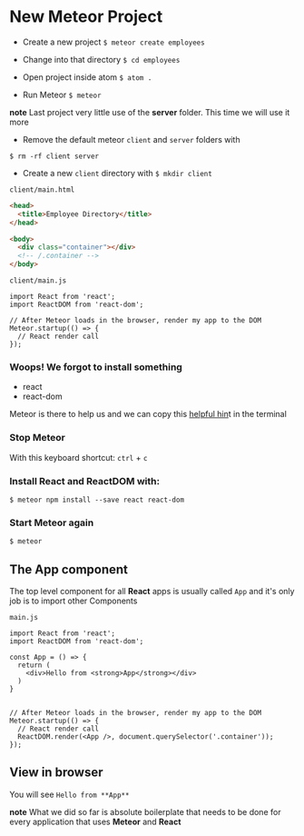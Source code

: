 # New Meteor Project

* Create a new project
`$ meteor create employees`

* Change into that directory
`$ cd employees`

* Open project inside atom
`$ atom .`

* Run Meteor
`$ meteor`

**note** Last project very little use of the **server** folder. This time we will use it more

* Remove the default meteor `client` and `server` folders with 

`$ rm -rf client server`

* Create a new `client` directory with `$ mkdir client`

`client/main.html`

```html
<head>
  <title>Employee Directory</title>
</head>

<body>
  <div class="container"></div>
  <!-- /.container -->
</body>
```

`client/main.js`

```
import React from 'react';
import ReactDOM from 'react-dom';

// After Meteor loads in the browser, render my app to the DOM
Meteor.startup(() => {
  // React render call
});
```

### Woops! We forgot to install something
* react
* react-dom

Meteor is there to help us and we can copy this [helpful hin](https://i.imgur.com/Z49oJm8.png)t in the terminal

### Stop Meteor
With this keyboard shortcut: `ctrl` + `c`

### Install React and ReactDOM with:

`$ meteor npm install --save react react-dom`

### Start Meteor again
`$ meteor`

## The App component
The top level component for all **React** apps is usually called `App` and it's only job is to import other Components

`main.js`

```
import React from 'react';
import ReactDOM from 'react-dom';

const App = () => {
  return (
    <div>Hello from <strong>App</strong></div>
  )
}


// After Meteor loads in the browser, render my app to the DOM
Meteor.startup(() => {
  // React render call
  ReactDOM.render(<App />, document.querySelector('.container'));
});
```

## View in browser
You will see `Hello from **App**`

**note** What we did so far is absolute boilerplate that needs to be done for every application that uses **Meteor** and **React**

